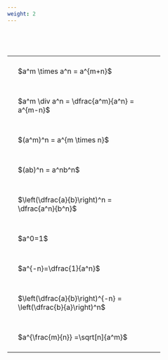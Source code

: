 ```yaml
---
weight: 2
---
```


#  
<br>
<style type="text/css">
#T_ae817 th.col_heading {
  text-align: left;
  font-size: 1em;
}
#T_ae817 td {
  text-align: left;
  font-size: 1em;
  padding: 1.5em;
}
#T_ae817_row0_col0, #T_ae817_row1_col0, #T_ae817_row2_col0, #T_ae817_row3_col0, #T_ae817_row4_col0, #T_ae817_row5_col0, #T_ae817_row6_col0, #T_ae817_row7_col0, #T_ae817_row8_col0 {
  width: 300px;
  white-space: pre-wrap;
}
</style>
<table id="T_ae817">
  <thead>
  </thead>
  <tbody>
    <tr>
      <td id="T_ae817_row0_col0" class="data row0 col0" >$a^m \times a^n = a^{m+n}$</td>
    </tr>
    <tr>
      <td id="T_ae817_row1_col0" class="data row1 col0" >$a^m \div a^n = \dfrac{a^m}{a^n} = a^{m-n}$</td>
    </tr>
    <tr>
      <td id="T_ae817_row2_col0" class="data row2 col0" >$(a^m)^n = a^{m \times n}$</td>
    </tr>
    <tr>
      <td id="T_ae817_row3_col0" class="data row3 col0" >$(ab)^n = a^nb^n$</td>
    </tr>
    <tr>
      <td id="T_ae817_row4_col0" class="data row4 col0" >$\left(\dfrac{a}{b}\right)^n = \dfrac{a^n}{b^n}$</td>
    </tr>
    <tr>
      <td id="T_ae817_row5_col0" class="data row5 col0" >$a^0=1$</td>
    </tr>
    <tr>
      <td id="T_ae817_row6_col0" class="data row6 col0" >$a^{-n}=\dfrac{1}{a^n}$</td>
    </tr>
    <tr>
      <td id="T_ae817_row7_col0" class="data row7 col0" >$\left(\dfrac{a}{b}\right)^{-n} = \left(\dfrac{b}{a}\right)^n$</td>
    </tr>
    <tr>
      <td id="T_ae817_row8_col0" class="data row8 col0" >$a^{\frac{m}{n}} =\sqrt[n]{a^m}$</td>
    </tr>
  </tbody>
</table>
